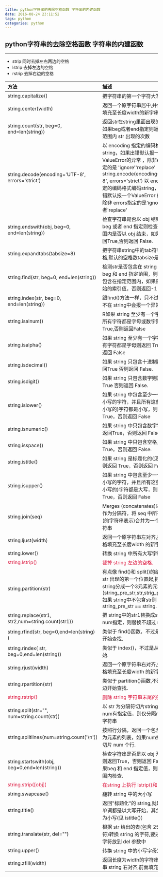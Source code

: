```yaml
---
title: python字符串的去除空格函数 字符串的内建函数
date: 2016-08-24 23:11:52
tags: python
categories: python
---
```


## python字符串的去除空格函数 字符串的内建函数
-----

* strip 同时去掉左右两边的空格
* lstrip 去掉左边的空格
* rstrip 去掉右边的空格

<!-- more -->
| 方法 | 描述 |
| :-----| :----|                                 
|string.capitalize()     |         把字符串的第一个字符大写|
|string.center(width)      |    返回一个原字符串居中,并使用空格填充至长度width的新字串|
|string.count(str, beg=0, end=len(string))|返回str在string里面出现的次数，如果beg或者end指定则返回指定范围内 str 出现的次数 |
|string.decode(encoding='UTF-8', errors='strict')  | 以 encoding 指定的编码格式解码string，如果出错默认报一个 ValueError的异常 ，除非errors 指定的是 'ignore''replace' string.encode(encoding='UTF-8', errors='strict')  以 encoding 指定的编码格式编码string，如果出错默认报一个ValueError 的异常，除非 errors指定的是'ignore'或者'replace'|           
|string.endswith(obj, beg=0, end=len(string))|检查字符串是否以 obj 结束，如果beg 或者 end 指定则检查指定的范围内是否以 obj 结束，如果是，返回True,否则返回 False.|
|string.expandtabs(tabsize=8) |把字符串string中的tab符号转为空格,默认的空格数tabsize是 8.|
|string.find(str, beg=0, end=len(string))|检测str是否包含在 string 中,如果 beg 和 end 指定范围，则检查是否包含在指定范围内，如果是返回开始的索引值，否则返回-1|
|string.index(str, beg=0, end=len(string))|跟find()方法一样，只不过如果str不在 string中会报一个异常.|
|string.isalnum() | R如果 string 至少有一个字符并且所有字符都是字母或数字则返回True,否则返回False|
|string.isalpha() | 如果 string 至少有一个字符并且所有字符都是字母则返回 True,否则返回 False|
|string.isdecimal() | 如果 string 只包含十进制数字则返回True 否则返回 False.|
|string.isdigit() |如果 string 只包含数字则返回 True 否则返回 False.|
|string.islower() |如果 string 中包含至少一个区分大小写的字符，并且所有这些(区分大小写的)字符都是小写，则返回True，否则返回 False|
|string.isnumeric()|如果 string 中只包含数字字符，则返回True，否则返回 False|
|string.isspace()|如果 string 中只包含空格，则返回True，否则返回 False.|
|string.istitle()| 如果 string 是标题化的(见 title())则返回 True，否则返回 False|
|string.isupper() | 如果 string 中包含至少一个区分大小写的字符，并且所有这些(区分大小写的)字符都是大写，则返回True，否则返回 False|
|string.join(seq)| Merges (concatenates)以 string 作为分隔符，将 seq 中所有的元素(的字符串表示)合并为一个新的字符串|
|string.ljust(width)|返回一个原字符串左对齐,并使用空格填充至长度width 的新字符串|
|string.lower() | 转换 string 中所有大写字符为小写. |
|<font color="#DC143C">string.lstrip() </font>|<font color="#DC143C">截掉 string 左边的空格.</font>|
|string.partition(str)|有点像 find()和 split()的结合体,从 str 出现的第一个位置起,把字符 串string分成一个3元素的元组(string_pre_str,str,strig_post_str),如果 string中不包含str则string_pre_str == string.|
|string.replace(str1, str2,num=string.count(str1))|把 string中的str1替换成str2,如果num指定，则替换不超过 num 次.|
|string.rfind(str, beg=0,end=len(string) )|类似于 find()函数，不过是从右边开始查找.|
|string.rindex( str, beg=0,end=len(string)) | 类似于 index()，不过是从右边开始.|
|string.rjust(width)      |   返回一个原字符串右对齐,并使用空格填充至长度width 的新字符串|
|string.rpartition(str)   |   类似于 partition()函数,不过是从右边开始查找.|
|<font color="#DC143C">string.rstrip() </font>  |  <font color="#DC143C">          删除 string 字符串末尾的空格.</font>|
|string.split(str="", num=string.count(str))|以 str 为分隔符切片string，如果num有指定值，则仅分隔num个子字符串|
|string.splitlines(num=string.count('\n'))|按照行分隔，返回一个包含各行作为元素的列表，如果num指定则仅切片 num 个行.|
|string.startswith(obj, beg=0,end=len(string))|检查字符串是否是以 obj 开头，是则返回True，否则返回 False。如果beg 和 end 指定值，则在指定范围内检查.|
|<font color="#DC143C">string.strip([obj]) </font>|  <font color="#DC143C">    在string 上执行 lstrip()和 rstrip().</font>|
|string.swapcase() |      翻转 string 中的大小写|
|string.title() |              返回"标题化"的 string,就是说所有单词都是以大写开始，其余字母均为小写(见 istitle())|
|string.translate(str, del="")|根据 str 给出的表(包含 256 个字符)转换 string 的字符,要过滤掉的字符放到 del 参数中|
|string.upper() |         转换 string 中的小写字母为大写|
|string.zfill(width) |    返回长度为width的字符串,原字符串 string 右对齐,前面填充0|
